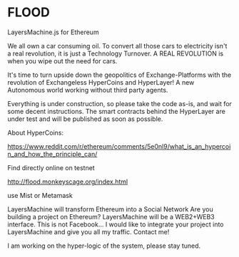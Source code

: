 # FLOOD
LayersMachine.js for Ethereum

We all own a car consuming oil.
To convert all those cars to electricity isn't a real revolution, it is just a Technology Turnover.
A REAL REVOLUTION is when you wipe out the need for cars.

It's time to turn upside down the geopolitics of Exchange-Platforms with the revolution of  Exchangeless HyperCoins and HyperLayer! A new Autonomous world working without third party agents.

Everything is under construction, so please take the code as-is, and wait for some decent instructions.
The smart contracts behind the HyperLayer are under test and will be published as soon as possible.

About HyperCoins:

https://www.reddit.com/r/ethereum/comments/5e0nl9/what_is_an_hypercoin_and_how_the_principle_can/

Find directly online on testnet

http://flood.monkeyscage.org/index.html

use Mist or Metamask

LayersMachine will transform Ethereum into a Social Network
Are you building a project on Ethereum?
LayersMachine will be a WEB2+WEB3 interface.
This is not Facebook... I would like to integrate your project into LayersMachine and give you all my traffic.
Contact me!


I am working on the hyper-logic of the system, please stay tuned.
